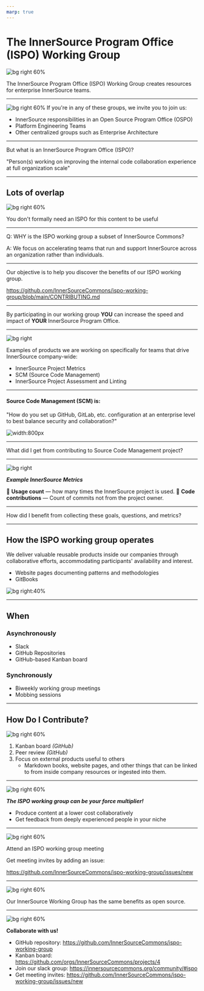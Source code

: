 ```yaml
---
marp: true
---
```


# The InnerSource Program Office (ISPO) Working Group
<!---  Slide 1: Opening Statement --->

![bg right 60%](../assets/innersource-commons.svg)

The InnerSource Program Office (ISPO) Working Group creates resources for enterprise InnerSource teams.

<!--
1. Define an ISPO
2. ...
-->

---

<!--- Slide 2: Key Message --->
![bg right 60%](../assets/ispo-participants.png)
If you're in any of these groups, we invite you to join us:

* InnerSource responsibilities in an Open Source Program Office (OSPO)
* Platform Engineering Teams
* Other centralized groups such as Enterprise Architecture

<!-- Slide 2: Key Message  

-->

---

<!--- Slide 3: Key Message --->

But what is an InnerSource Program Office (ISPO)?

"Person(s) working on improving the internal code collaboration experience at full organization scale"

<!-- Slide 3: Key Message 

Technically, ISPO is an acronym. InnerSource Programs Office. 
Often however, the people doing ISPO related work in a company aren't in their own team. 
They are part of an OSPO, part of a centralized engineering team, maybe they are single person working under a head engineering. 
It is variable... and for our purpoeses though, it is just someone with InnerSource responsibilities (however you define that)
be it on an OSPO, platform engineering, or any other centralized group.

-->

---

<!--- Slide 4: Key Message --->

## Lots of overlap

![bg right 60%](../assets/working-group-overlap.png)

You don't formally need an ISPO for this content to be useful

<!-- Slide 4: Key Message:  
Introduce OSPO vs. ISPO. You don't formally need an ISPO for this content to be useful.

-->

---

<!--- Slide 5: Key Message --->

Q: WHY is the ISPO working group a subset of InnerSource Commons?

A: We focus on accelerating teams that run and support InnerSource across an organization rather than individuals.
<!-- Slide 5: Key Message:  
WHY: The scope of the InnerSource Programs Office (ISPO) working group is more focused on the teams that run and support InnerSource across an organization rather than guidance for projects or individuals
-->

---

<!--- Slide 6: Key Message --->

Our objective is to help you discover the benefits of our ISPO working group.

https://github.com/InnerSourceCommons/ispo-working-group/blob/main/CONTRIBUTING.md

<!-- Slide 6: Key Message

https://github.com/InnerSourceCommons/ispo-working-group/blob/main/CONTRIBUTING.md
-->

---

<!--- Slide 7: Key Message --->

By participating in our working group 
**YOU** can increase the speed and impact of **YOUR** InnerSource Program Office.

<!-- Slide 7: Key Message

By participating in our working group we can increase the speed and impact of your InnerSource Program Office.

NO eat your brocolli speech. Benefits are to the individual.
-->

---

<!--- Slide 8: Key Message --->
![bg right](../assets/gqm-landing-page.png)

Examples of products we are working on specifically for teams that drive InnerSource company-wide:

* InnerSource Project Metrics
* SCM (Source Code Management)
* InnerSource Project Assessment and Linting

<!-- Slide 8: Key Message

Focus is to support the people/teams that do InnerSource organization-wide
These are all areas where many people in the working group have tried different things, have different lessons to share, 
and want to hear how things they are actively considering have worked out at other companies. 
-->

---

<!--- Slide 10: Key Message --->

#### Source Code Management (SCM) is: 

"How do you set up GitHub, GitLab, etc. configuration at an enterprise level to best balance security and collaboration?"

![width:800px](../assets/SCM-table-screenshot.png)

<!-- Slide 10: Key Message 
What is source control management
-->

---
<!--- Slide 11: Key Message --->

What did I get from contributing to Source Code Management project?

<!-- Slide 11: Key Message

 Why did I contribute to Source Code Management project (Justin)
 1. Get more value from hard won lessons by sharing them with others externally. 
 2. Want my perspective in external resources so I can refer to it rather than it just being Justin's opinion in an email.
 3. Want to confirm my opinion is aligned with others who have struggled through this at their company as this makes me more confident when I make a position internally. 
 4. Sharing makes it more likely InnerSource Commons people give you feedback on unrelated areas. They are more likely to spend their time on you.
-->

---

<!--- Slide 12: Key Message --->

![bg right](../assets/gqm-landing-page.png)

***Example InnerSource Metrics***

👀 **Usage count** — how many times the InnerSource project is used.
🤝 **Code contributions** — Count of commits not from the project owner.

<!-- Slide 12: Key Message 

What are InnerSource Metrics?

To demonstrate the value of InnerSource, we need to measure it. As ISPO leaders, we're often asked to articulate the value of InnerSource to our stakeholders. Using the InnerSource Metrics project, we can measure the value of InnerSource meaningfully to our stakeholders.

For example, usage count demonstrates the reuse of code or other valuable artifacts that would otherwise be duplicated, and code contributions demonstrate collaboration's value, leading to trust and longer employee retention.

We've built a graph of Goals, Questions, and Metrics to help you answer your stakeholders' questions.
-->

---
<!--- Slide 13: Key Message --->

How did I benefit from collecting these goals, questions, and metrics?

<!-- Slide 13: Key Message

Through my involvement in the metrics project, I didn't just gather data; I built a network. I connected with professionals who, like me, were navigating the world of InnerSource metrics. This wasn't just about numbers but about people facing similar challenges.

As I contributed to this project, my professional network grew exponentially. As a result of these efforts, I'm connected to great, like-minded professionals ready to help expand the value of the InnerSource Commons.

Looking ahead, this experience isn't a one-time benefit. It's an investment in the future. When my company expands InnerSource project measurement, we'll be steps ahead, armed with knowledge, connections, and a deep understanding of diverse approaches.

-->

---

<!--- Slide 14: Key Message --->

## How the ISPO working group operates

We deliver valuable reusable products inside our companies through collaborative efforts, accommodating participants' availability and interest.

* Website pages documenting patterns and methodologies
* GitBooks

![bg right:40%](../assets/managing-innersource-projects-cover.jpg)

<!-- Slide 14: Key Message

We contribute to the Managing InnerSource Projects Gitbook, InnerSource Patterns, and other projects relevant to leaders of ISPOs, OSPOs, and the like.

Through conversations, ideation, and sharing our challenges, we work together to build peer-reviewed content fit for your organizations.

-->

---

<!--- Slide 15: Key Message --->

## When

### Asynchronously

* Slack
* GitHub Repositories
* GitHub-based Kanban board

### Synchronously

* Biweekly working group meetings
* Mobbing sessions

<!-- Slide 15: Key Message

You can attend each biweekly meeting, work asynchronously, or drop in when available. 

-->

---

<!--- Slide 16: Key Message --->

## How Do I Contribute?

![bg right 60%](../assets/ways-to-contribute.png)

1. Kanban board _(GitHub)_
2. Peer review _(GitHub)_
3. Focus on external products useful to others
   * Markdown books, website pages, and other things that can be linked to from inside company resources or ingested into them.

<!-- Slide 16: Key Message

All projects within the working group undergo peer review as they progress through the Kanban board

-->

---
<!---  Slide 17: Closing Point of View --->
![bg right 60%](../assets/creative.png)

***The ISPO working group can be your force multiplier!***

* Produce content at a lower cost collaboratively
* Get feedback from deeply experienced people in your niche

<!-- Slide 17: Closing Point of View

We want people to take the work in their company backlog and align it to what is being contributed in this working group.

E.g., in peoples' company backlog, some tickets talk about them working and building this out in the InnerSource Commons." -->

---

<!---  Slide 18: Specific Action --->

![bg right 60%](../assets/collaboration.png)

Attend an ISPO working group meeting

Get meeting invites by adding an issue:

https://github.com/InnerSourceCommons/ispo-working-group/issues/new

<!-- Slide 18: Specific Action: DO THIS ONE THING RIGHT NOW 

Attend the ISPO working group meeting on November 20th at 8 AM, or join us for the next one two weeks later. 

-->

---

<!---  Slide 19: Benefits of Action --->
![bg right 60%](../assets/innersource-benefits.png)

Our InnerSource Working Group has the same benefits as open source.

<!-- Slide 19: Benefits of Action

We already know the benefits of Open Source. Our InnerSource Working Group provides you the same benefits. 

Collaboration opportunities, code reuse, knowedge sharing through community, and more.

-->

---
<!---  Slide 20: Closing Statement --->

![bg right 60%](../assets/ispo-working-group-code.png)

**Collaborate with us!**

* GitHub repository: https://github.com/InnerSourceCommons/ispo-working-group
* Kanban board: https://github.com/orgs/InnerSourceCommons/projects/4 
* Join our slack group: https://innersourcecommons.org/community/#ispo
* Get meeting invites: https://github.com/InnerSourceCommons/ispo-working-group/issues/new

<!--- Slide 20: Closing Statement

In conclusion, the InnerSource Program Office (ISPO) Working Group represents a unique opportunity for those involved in enterprise-level software development and collaboration.

Whether you're a member of an OSPO, a Platform Engineering Team, or a centralized group like Enterprise Architecture, the resources and knowledge shared within this group are indispensable.

By joining the ISPO Working Group, you're not just accessing a rich repository of InnerSource strategies and tools; you're becoming part of a community dedicated to refining and advancing the art of internal code collaboration.

Our collaborative space allows you to contribute and benefit from a wealth of shared knowledge and experience, enhancing your organization's InnerSource capabilities.

Remember, the ISPO Working Group is more than just a repository of information—it's a dynamic, collaborative environment where each member plays a crucial role in shaping the future of InnerSource. So, don't miss out on this chance to amplify your impact, refine your skills, and contribute to a thriving community. 

Join us at the InnerSource Program Office Working Group, and let's revolutionize software development practices within our organizations.

--->
